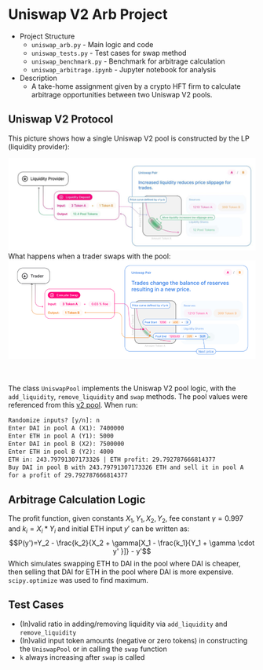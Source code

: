 # Uniswap V2 Arb Project

* Project Structure
    * `uniswap_arb.py` - Main logic and code
    * `uniswap_tests.py` - Test cases for swap method
    * `uniswap_benchmark.py` - Benchmark for arbitrage calculation
    * `uniswap_arbitrage.ipynb` - Jupyter notebook for analysis
* Description
    * A take-home assignment given by a crypto HFT firm to calculate arbitrage opportunities between two Uniswap V2 pools.


## Uniswap V2 Protocol
This picture shows how a single Uniswap V2 pool is constructed by the LP (liquidity provider):
<center>
<img title="Uniswap V2 pool construction" alt="Alt text" src="v2_graph.png" width="1000px">
</center>
What happens when a trader swaps with the pool:
<center>
<img title="Uniswap V2 pool swap" alt="Alt text" src="v2_graph_2.png">
</center>

<br>
<br>

The class `UniswapPool` implements the Uniswap V2 pool logic, with the `add_liquidity`, `remove_liquidity` and `swap` methods. The pool values were referenced from this [v2 pool](https://v2.info.uniswap.org/pair/0xa478c2975ab1ea89e8196811f51a7b7ade33eb11). When run:

```
Randomize inputs? [y/n]: n
Enter DAI in pool A (X1): 7400000
Enter ETH in pool A (Y1): 5000
Enter DAI in pool B (X2): 7500000
Enter ETH in pool B (Y2): 4000
ETH in: 243.79791307173326 | ETH profit: 29.792787666814377
Buy DAI in pool B with 243.79791307173326 ETH and sell it in pool A for a profit of 29.792787666814377
```


## Arbitrage Calculation Logic

The profit function, given constants $X_1, Y_1, X_2, Y_2$, fee constant $\gamma=0.997$ and $k_i = X_i * Y_i$ and initial ETH input $y'$ can be written as: $$P(y')=Y_2 - \frac{k_2}{X_2 + \gamma[X_1 - \frac{k_1}{Y_1 + \gamma \cdot y' }]} - y'$$ Which simulates swapping ETH to DAI in the pool where DAI is cheaper, then selling that DAI for ETH in the pool where DAI is more expensive. `scipy.optimize` was used to find maximum.

## Test Cases

* (In)valid ratio in adding/removing liquidity via `add_liquidity` and `remove_liquidity`
* (In)valid input token amounts (negative or zero tokens) in constructing the `UniswapPool` or in calling the `swap` function
* `k` always increasing after `swap` is called




